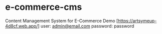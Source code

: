 # e-commerce-cms
Content Management System for E-Commerce
Demo [https://artsymeup-4d8cf.web.app/]
user: admin@email.com
password: password
